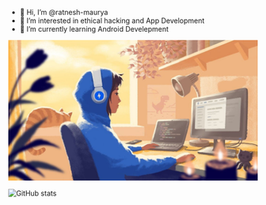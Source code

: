- 👋 Hi, I’m @ratnesh-maurya
- 👀 I’m interested in ethical hacking and App Development 
- 🌱 I’m currently learning Android Develepment 


![Happy coding](1885c13043ba7f69f2b1f7a17e48bd4e.jpg)
<!---
ratnesh-maurya/ratnesh-maurya is a ✨ special ✨ repository because its `README.md` (this file) appears on your GitHub profile.
You can click the Preview link to take a look at your changes.
--->

![GitHub stats](https://github-readme-stats.vercel.app/api?username=ratnesh-maurya&show_icons=true)


